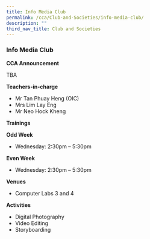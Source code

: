 ```yaml
---
title: Info Media Club
permalink: /cca/Club-and-Societies/info-media-club/
description: ""
third_nav_title: Club and Societies
---
```

### Info Media Club

**CCA Announcement**

TBA

**Teachers-in-charge**

*   Mr Tan Phuay Heng (OIC)
*   Mrs Lim Lay Eng
*   Mr Neo Hock Kheng

**Trainings**

**Odd Week**

* Wednesday: 2:30pm – 5:30pm

**Even Week**

* Wednesday: 2:30pm – 5:30pm

**Venues**

*   Computer Labs 3 and 4

**Activities**

*   Digital Photography
*   Video Editing
*   Storyboarding